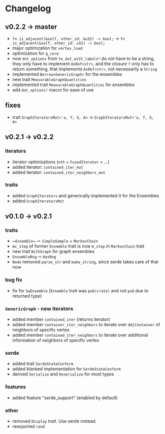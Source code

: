 # Changelog

## v0.2.2 &rarr; master

* `fn is_adjacent(&self, other_id: &u32) -> bool;` &rarr; `fn is_adjacent(&self, other_id: u32) -> bool;`
* major optimization for `vertex_load`
* optimization for `q_core`
* now `dot_options` from `to_dot_with_labels*` do not have to be a string,
  they only have to implement `AsRef<str>`, and the closure `f` only has to
  return something, that implements `AsRef<str>`, not necessarily a `String`
* implemented `Borrow<GenericGraph>` for the ensembles
* new trait `MeasurableGraphQuantities`
* implemented trait `MeasurableGraphQuantities` for ensembles
* add `dot_options!` macro for ease of use

## fixes
* trait `GraphIteratorsMut<'a, T, G, A>` &rarr; `GraphIteratorsMut<'a, T, G, A>`

## v0.2.1 &rarr; v0.2.2

### iterators
* iterator optimizations (`nth` + `FusedIterator` + …)
* added iterator: `contained_iter_mut`
* added iterator: `contained_iter_neighbors_mut`

### traits
* added `GraphIterators` and generically implemented it for the Ensembles
* added `GraphIteratorsMut`

## v0.1.0 &rarr; v0.2.1

### traits
* ~`Ensemble`~ &#8680; `SimpleSample` + `MarkovChain`
* `mc_step` of former `Ensemble` trait is now `m_step` in `MarkovChain` trait
* new trait `WithGraph` for graph ensembles
* ```EnsembleRng``` &#8680; ```HasRng```
* ```Node``` removed ```parse_str``` and ```make_string```, since serde takes care of that now

### bug fix
* fix for `SwEnsemble` (`Ensemble` trait was `pub(crate)` and not `pub` due to returned type)

### `GenericGraph` - new iterators
* added member `contained_iter` (returns iterator)
* added member `container_iter_neighbors` to iterate over `AdjContainer` of neighbors of specific vertex
* added member `contained_iter_neighbors` to iterate over additional information of neighbors of specific vertex

### serde
* added trait ```SerdeStateConform```
* added blanked implementation for ```SerdeStateConform```
* derived ```Serialize``` and ```Deserialize``` for most types

### features
* added feature "serde_support" (enabled by default)

### other
* removed ```Display``` trait. Use serde instead.
* reexported ```rand```
